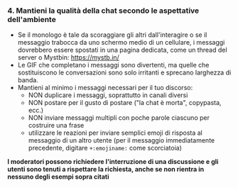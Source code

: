 ### 4. Mantieni la qualità della chat secondo le aspettative dell'ambiente

- Se il monologo è tale da scoraggiare gli altri dall'interagire o se il messaggio trabocca da uno schermo medio di un cellulare, i messaggi dovrebbero essere spostati in una pagina dedicata, come un thread del server o Mystbin: https://mystb.in/
- Le GIF che completano i messaggi sono divertenti, ma quelle che sostituiscono le conversazioni sono solo irritanti e sprecano larghezza di banda.
- Mantieni al minimo i messaggi necessari per il tuo discorso:
   - NON duplicare i messaggi, soprattutto in canali diversi
   - NON postare per il gusto di postare ("la chat è morta", copypasta, ecc.)
   - NON inviare messaggi multipli con poche parole ciascuno per costruire una frase
   - utilizzare le reazioni per inviare semplici emoji di risposta al messaggio di un altro utente (per il messaggio immediatamente precedente, digitare `+:emojiname:` come scorciatoia)

**I moderatori possono richiedere l'interruzione di una discussione e gli utenti sono tenuti a rispettare la richiesta, anche se non rientra in nessuno degli esempi sopra citati**
